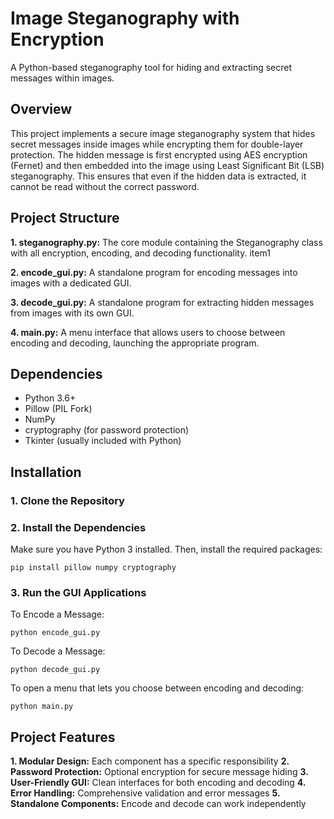 # Image Steganography with Encryption
A Python-based steganography tool for hiding and extracting secret messages within images.
## Overview
This project implements a secure image steganography system that hides secret messages inside images while encrypting them for double-layer protection. The hidden message is first encrypted using AES encryption (Fernet) and then embedded into the image using Least Significant Bit (LSB) steganography. This ensures that even if the hidden data is extracted, it cannot be read without the correct password.
## Project Structure
**1. **steganography.py:**** The core module containing the Steganography class with all encryption, encoding, and decoding functionality. item1
  
**2. **encode_gui.py:**** A standalone program for encoding messages into images with a dedicated GUI.
  
**3. **decode_gui.py:**** A standalone program for extracting hidden messages from images with its own GUI.
  
**4. **main.py:**** A menu interface that allows users to choose between encoding and decoding, launching the appropriate program.
## Dependencies
- Python 3.6+
- Pillow (PIL Fork)
- NumPy
- cryptography (for password protection)
- Tkinter (usually included with Python)

## Installation
### 1. Clone the Repository
### 2. Install the Dependencies
Make sure you have Python 3 installed. Then, install the required packages:
```
pip install pillow numpy cryptography
```
### 3. Run the GUI Applications
To Encode a Message:
```
python encode_gui.py
```

To Decode a Message:
```
python decode_gui.py
```
To open a menu that lets you choose between encoding and decoding:
```
python main.py
```

## Project Features
**1. **Modular Design:**** Each component has a specific responsibility
**2. **Password Protection:**** Optional encryption for secure message hiding
**3. **User-Friendly GUI:**** Clean interfaces for both encoding and decoding
**4. **Error Handling:**** Comprehensive validation and error messages
**5. **Standalone Components:**** Encode and decode can work independently

